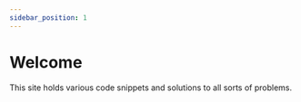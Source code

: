 ```yaml
---
sidebar_position: 1
---
```


# Welcome

This site holds various code snippets and solutions to all sorts of problems.
